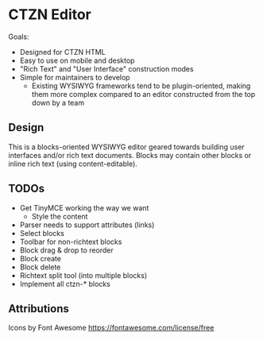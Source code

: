# CTZN Editor

Goals:

- Designed for CTZN HTML
- Easy to use on mobile and desktop
- "Rich Text" and "User Interface" construction modes
- Simple for maintainers to develop
  - Existing WYSIWYG frameworks tend to be plugin-oriented, making them more complex compared to an editor constructed from the top down by a team

## Design

This is a blocks-oriented WYSIWYG editor geared towards building user interfaces and/or rich text documents. Blocks may contain other blocks or inline rich text (using content-editable).

## TODOs

- Get TinyMCE working the way we want
  - Style the content
- Parser needs to support attributes (links)
- Select blocks
- Toolbar for non-richtext blocks
- Block drag & drop to reorder
- Block create
- Block delete
- Richtext split tool (into multiple blocks)
- Implement all ctzn-* blocks

## Attributions

Icons by Font Awesome https://fontawesome.com/license/free